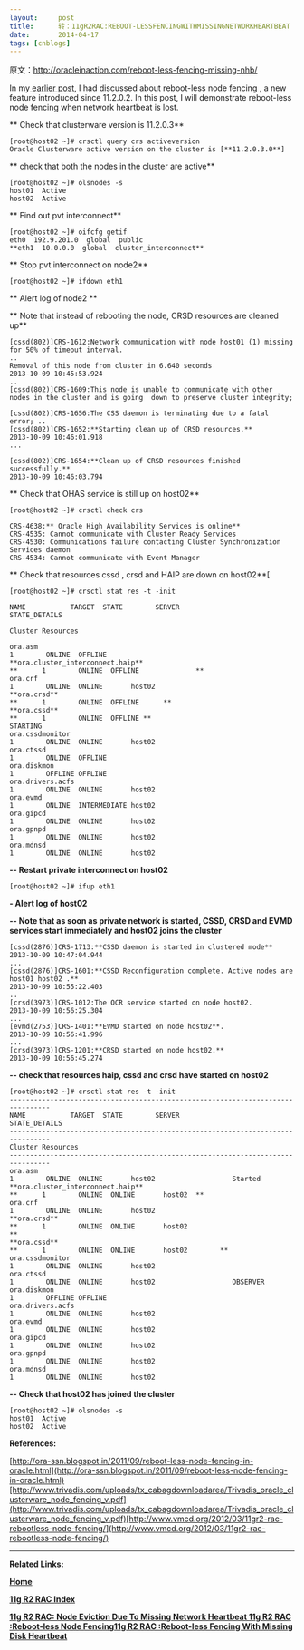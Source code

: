 ```yaml
---
layout:     post
title:      转：11gR2RAC:REBOOT-LESSFENCINGWITHMISSINGNETWORKHEARTBEAT
date:       2014-04-17
tags: [cnblogs]
---
```

原文：http://oracleinaction.com/reboot-less-fencing-missing-nhb/

In my[ earlier post](http://oracleinaction.com/11g-r2-rac-reboot-less-node-fencing/), I had discussed about reboot-less node fencing , a new feature introduced since 11.2.0.2. In this post, I will demonstrate reboot-less node fencing when network heartbeat is lost.

** Check that clusterware version is 11.2.0.3**

```
[root@host02 ~]# crsctl query crs activeversion
Oracle Clusterware active version on the cluster is [**11.2.0.3.0**]
```

** check that both the nodes in the cluster are active**

```
[root@host02 ~]# olsnodes -s
host01  Active
host02  Active
```

** Find out pvt interconnect**

```
[root@host02 ~]# oifcfg getif
eth0  192.9.201.0  global  public
**eth1  10.0.0.0  global  cluster_interconnect**
```

** Stop pvt interconnect on node2**

```
[root@host02 ~]# ifdown eth1
```

** Alert log of node2 **

** Note that instead of rebooting the node, CRSD resources are cleaned up**

```
[cssd(802)]CRS-1612:Network communication with node host01 (1) missing for 50% of timeout interval.
..
Removal of this node from cluster in 6.640 seconds
2013-10-09 10:45:53.924
..
[cssd(802)]CRS-1609:This node is unable to communicate with other nodes in the cluster and is going  down to preserve cluster integrity;

[cssd(802)]CRS-1656:The CSS daemon is terminating due to a fatal error; ..
[cssd(802)]CRS-1652:**Starting clean up of CRSD resources.**
2013-10-09 10:46:01.918
...

[cssd(802)]CRS-1654:**Clean up of CRSD resources finished successfully.**
2013-10-09 10:46:03.794
```

** Check that OHAS service  is still up on host02**

```
[root@host02 ~]# crsctl check crs

CRS-4638:** Oracle High Availability Services is online**
CRS-4535: Cannot communicate with Cluster Ready Services
CRS-4530: Communications failure contacting Cluster Synchronization Services daemon
CRS-4534: Cannot communicate with Event Manager
```

** Check that resources cssd , crsd and HAIP are down on host02**[

```
[root@host02 ~]# crsctl stat res -t -init

NAME           TARGET  STATE        SERVER                   STATE_DETAILS

Cluster Resources

ora.asm
1        ONLINE  OFFLINE
**ora.cluster_interconnect.haip**
**      1        ONLINE  OFFLINE              **
ora.crf
1        ONLINE  ONLINE       host02
**ora.crsd**
**      1        ONLINE  OFFLINE      **
**ora.cssd**
**      1        ONLINE  OFFLINE **                              STARTING
ora.cssdmonitor
1        ONLINE  ONLINE       host02
ora.ctssd
1        ONLINE  OFFLINE
ora.diskmon
1        OFFLINE OFFLINE
ora.drivers.acfs
1        ONLINE  ONLINE       host02
ora.evmd
1        ONLINE  INTERMEDIATE host02
ora.gipcd
1        ONLINE  ONLINE       host02
ora.gpnpd
1        ONLINE  ONLINE       host02
ora.mdnsd
1        ONLINE  ONLINE       host02
```

**-- Restart private interconnect on host02**

```
[root@host02 ~]# ifup eth1
```

**- Alert log of host02**

**-- Note that as soon as private network is started, CSSD, CRSD and EVMD services start immediately and host02 joins the cluster**

```
[cssd(2876)]CRS-1713:**CSSD daemon is started in clustered mode**
2013-10-09 10:47:04.944
...
[cssd(2876)]CRS-1601:**CSSD Reconfiguration complete. Active nodes are host01 host02 .**
2013-10-09 10:55:22.403
..
[crsd(3973)]CRS-1012:The OCR service started on node host02.
2013-10-09 10:56:25.304
...
[evmd(2753)]CRS-1401:**EVMD started on node host02**.
2013-10-09 10:56:41.996
...
[crsd(3973)]CRS-1201:**CRSD started on node host02.**
2013-10-09 10:56:45.274
```

**-- check that resources haip, cssd and crsd have started on host02**

```
[root@host02 ~]# crsctl stat res -t -init
--------------------------------------------------------------------------------
NAME           TARGET  STATE        SERVER                   STATE_DETAILS
--------------------------------------------------------------------------------
Cluster Resources
--------------------------------------------------------------------------------
ora.asm
1        ONLINE  ONLINE       host02                   Started
**ora.cluster_interconnect.haip**
**      1        ONLINE  ONLINE       host02  **
ora.crf
1        ONLINE  ONLINE       host02
**ora.crsd**
**      1        ONLINE  ONLINE       host02                                       **
**ora.cssd**
**      1        ONLINE  ONLINE       host02        **
ora.cssdmonitor
1        ONLINE  ONLINE       host02
ora.ctssd
1        ONLINE  ONLINE       host02                   OBSERVER
ora.diskmon
1        OFFLINE OFFLINE
ora.drivers.acfs
1        ONLINE  ONLINE       host02
ora.evmd
1        ONLINE  ONLINE       host02
ora.gipcd
1        ONLINE  ONLINE       host02
ora.gpnpd
1        ONLINE  ONLINE       host02
ora.mdnsd
1        ONLINE  ONLINE       host02
```

**-- Check that host02 has joined the cluster**

```
[root@host02 ~]# olsnodes -s
host01  Active
host02  Active
```

**References:**

[http://ora-ssn.blogspot.in/2011/09/reboot-less-node-fencing-in-oracle.html](http://ora-ssn.blogspot.in/2011/09/reboot-less-node-fencing-in-oracle.html)[http://www.trivadis.com/uploads/tx_cabagdownloadarea/Trivadis_oracle_clusterware_node_fencing_v.pdf](http://www.trivadis.com/uploads/tx_cabagdownloadarea/Trivadis_oracle_clusterware_node_fencing_v.pdf)[http://www.vmcd.org/2012/03/11gr2-rac-rebootless-node-fencing/](http://www.vmcd.org/2012/03/11gr2-rac-rebootless-node-fencing/)

---------------------------------------------------------------------------------------------

**Related Links:**

**[Home](http://oracleinaction.com/)**

**[11g R2 RAC Index](http://oracleinaction.com/11gr2rac/)**

**[11g R2 RAC: Node Eviction Due To Missing Network Heartbeat ](http://oracleinaction.com/eviction-netwk-heartbeat/)**[**11g R2 RAC :Reboot-less Node Fencing**](http://oracleinaction.com/11g-r2-rac-reboot-less-node-fencing/)[**11g R2 RAC :Reboot-less  Fencing With Missing Disk Heartbeat**](http://oracleinaction.com/reboot-less-fencing-missing-dhb/)
